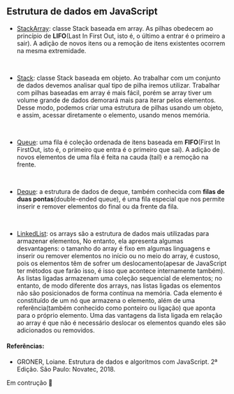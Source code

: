 ## Estrutura de dados em JavaScript

* [StackArray](https://github.com/cleosilva/estruturas-dados-javascript/blob/main/estruturas-dados/StackArray.js): classe Stack baseada em array. As pilhas obedecem ao princípio de **LIFO**(Last In First Out, isto é, o último a entrar é o primeiro a sair). A adição de novos itens ou a remoção de itens existentes ocorrem na mesma extremidade.
</br>

* [Stack](https://github.com/cleosilva/estruturas-dados-javascript/blob/main/estruturas-dados/Stack.js): classe Stack baseada em objeto. Ao trabalhar com um conjunto de dados devemos analisar qual tipo de pilha iremos utilizar. Trabalhar com pilhas baseadas em array é mais fácil, porém se array tiver um volume grande de dados demorará mais para iterar pelos elementos. Desse modo, podemos criar uma estrutura de pilhas usando um objeto, e assim, acessar diretamente o elemento, usando menos memória. 
</br>

* [Queue](https://github.com/cleosilva/estruturas-dados-javascript/blob/main/estruturas-dados/Queue.js): uma fila é coleção ordenada de itens baseada em **FIFO**(First In FirstOut, isto é, o primeiro que entra é o primeiro que sai). A adição de novos elementos de uma fila é feita na cauda (tail) e a remoção na frente.
</br>

* [Deque](https://github.com/cleosilva/estruturas-dados-javascript/blob/main/estruturas-dados/Deque.js): a estrutura de dados de deque, também conhecida com **filas de duas pontas**(double-ended queue), é uma fila especial que nos permite inserir e remover elementos do final ou da frente da fila.
</br>

* [LinkedList](https://github.com/cleosilva/estruturas-dados-javascript/blob/main/estruturas-dados/LinkedList.js): os arrays são a estrutura de dados mais utilizadas para armazenar elementos, No entanto, ela apresenta algumas desvantagens: o tamanho do array é fixo em algumas linguagens e inserir ou remover elementos no início ou no meio do array, é custoso, pois os elementos têm de sofrer um deslocamento(apesar de JavaScript ter métodos que farão isso, é isso que acontece internamente também). As listas ligadas armazenam uma coleção sequencial de elementos; no entanto, de modo diferente dos arrays, nas listas ligadas os elementos não são posicionados de forma contínua na memória. Cada elemento é constituído de um nó que armazena o elemento, além de uma referência(também conhecido como ponteiro ou ligação) que aponta para o próprio elemento. Uma das vantagens da lista ligada em relação ao array é que não é necessário deslocar os elementos quando eles são adicionados ou removidos.


#### Referências:
* GRONER, Loiane. Estrutura de dados e algoritmos com JavaScript. 2ª Edição. São Paulo: Novatec, 2018.

Em contrução 🚧 

